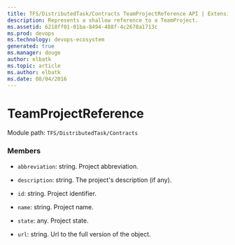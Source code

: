 ```yaml
---
title: TFS/DistributedTask/Contracts TeamProjectReference API | Extensions for Visual Studio Team Services
description: Represents a shallow reference to a TeamProject.
ms.assetid: 6218ff01-01ba-8494-488f-4c2678a1713c
ms.prod: devops
ms.technology: devops-ecosystem
generated: true
ms.manager: douge
author: elbatk
ms.topic: article
ms.author: elbatk
ms.date: 08/04/2016
---
```


# TeamProjectReference

Module path: `TFS/DistributedTask/Contracts`


### Members

* `abbreviation`: string. Project abbreviation.

* `description`: string. The project&#x27;s description (if any).

* `id`: string. Project identifier.

* `name`: string. Project name.

* `state`: any. Project state.

* `url`: string. Url to the full version of the object.

